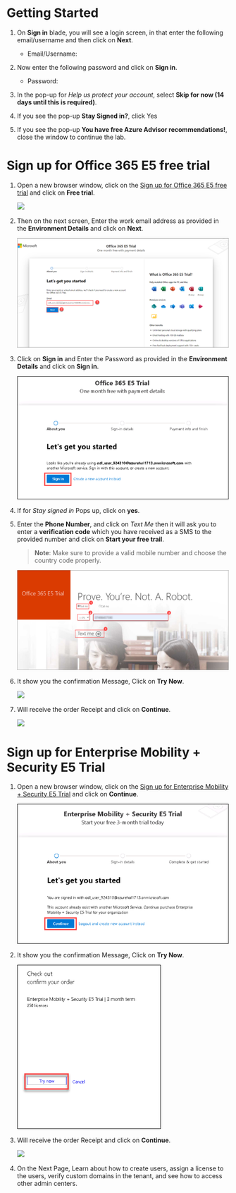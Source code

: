 # Getting Started

1. On **Sign in** blade, you will see a login screen, in that enter the following email/username and then click on **Next**. 
   * Email/Username: <inject key="AzureAdUserEmail"></inject>

1. Now enter the following password and click on **Sign in**.
   * Password: <inject key="AzureAdUserPassword"></inject>
   
1. In the pop-up for *Help us protect your account*, select **Skip for now (14 days until this is required)**.

1. If you see the pop-up **Stay Signed in?**, click Yes

1. If you see the pop-up **You have free Azure Advisor recommendations!**, close the window to continue the lab.

# Sign up for Office 365 E5 free trial

1. Open a new browser window, click on the [Sign up for Office 365 E5 free trial](https://www.microsoft.com/en-us/microsoft-365/enterprise/office-365-e5) and click on **Free trial**.

   ![](Images/Ms900-01.png)

1. Then on the next screen, Enter the work email address as provided in the **Environment Details** and click on **Next**.

   ![](Images/Ms900-03.png)

1. Click on **Sign in** and Enter the Password as provided in the **Environment Details** and click on **Sign in**.

   ![](Images/ms900-2.png)
   
1. If for *Stay signed in* Pops up, click on **yes**.   

1. Enter the **Phone Number**, and click on *Text Me* then it will ask you to enter a **verification code** which you have received as a SMS to the provided number and click on **Start your free trail**.
   >**Note**: Make sure to provide a valid mobile number and choose the country code properly.

   ![](Images/Ms900-06.png)

1. It show you the confirmation Message, Click on **Try Now**.

   ![](Images/Ms900-07.png)

1. Will receive the order Receipt and click on **Continue**.

   ![](Images/Ms900-08.png)
   
# Sign up for Enterprise Mobility + Security E5 Trial

1. Open a new browser window, click on the [Sign up for Enterprise Mobility + Security E5 Trial](https://go.microsoft.com/fwlink/p/?LinkID=2188847&clcid=0x409&culture=en-us&country=US) and click on **Continue**.

   ![](Images/ms900-1.png)   
   
1. It show you the confirmation Message, Click on **Try Now**.  

   ![](Images/ms900-333.png)

1. Will receive the order Receipt and click on **Continue**.

   ![](Images/Ms900-08.png)
   
1. On the Next Page, Learn about how to create users, assign a license to the users, verify custom domains in the tenant, and see how to access other admin centers.    

   


